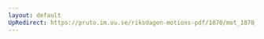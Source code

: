 ```yaml
---
layout: default
UpRedirect: https://pruto.im.uu.se/riksdagen-motions-pdf/1870/mot_1870__fk__34/mot_1870__fk__34-001.pdf
---
```

